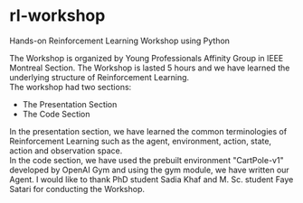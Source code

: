# rl-workshop
Hands-on Reinforcement Learning Workshop using Python  

The Workshop is organized by Young Professionals Affinity Group in IEEE Montreal Section. The Workshop is lasted 5 hours and we have learned the underlying structure of Reinforcement Learning.  
The workshop had two sections: 
  * The Presentation Section  
  * The Code Section  

In the presentation section, we have learned the common terminologies of Reinforcement Learning such as the agent, environment, action, state, action and observation space.  
In the code section, we have used the prebuilt environment "CartPole-v1" developed by OpenAI Gym and using the gym module, we have written our Agent. I would like to thank PhD student Sadia Khaf and M. Sc. student Faye Satari for conducting the Workshop.
